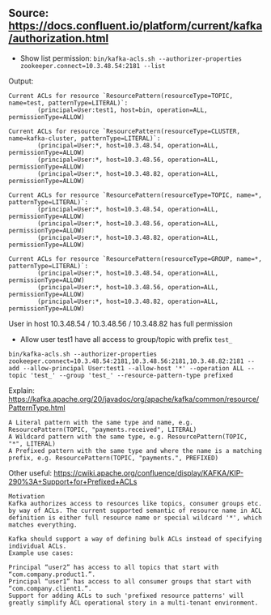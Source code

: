 ## Source: https://docs.confluent.io/platform/current/kafka/authorization.html

- Show list permission: `bin/kafka-acls.sh --authorizer-properties zookeeper.connect=10.3.48.54:2181 --list`

Output:
```
Current ACLs for resource `ResourcePattern(resourceType=TOPIC, name=test, patternType=LITERAL)`:
        (principal=User:test1, host=bin, operation=ALL, permissionType=ALLOW)

Current ACLs for resource `ResourcePattern(resourceType=CLUSTER, name=kafka-cluster, patternType=LITERAL)`:
        (principal=User:*, host=10.3.48.54, operation=ALL, permissionType=ALLOW)
        (principal=User:*, host=10.3.48.56, operation=ALL, permissionType=ALLOW)
        (principal=User:*, host=10.3.48.82, operation=ALL, permissionType=ALLOW)

Current ACLs for resource `ResourcePattern(resourceType=TOPIC, name=*, patternType=LITERAL)`:
        (principal=User:*, host=10.3.48.54, operation=ALL, permissionType=ALLOW)
        (principal=User:*, host=10.3.48.56, operation=ALL, permissionType=ALLOW)
        (principal=User:*, host=10.3.48.82, operation=ALL, permissionType=ALLOW)

Current ACLs for resource `ResourcePattern(resourceType=GROUP, name=*, patternType=LITERAL)`:
        (principal=User:*, host=10.3.48.54, operation=ALL, permissionType=ALLOW)
        (principal=User:*, host=10.3.48.56, operation=ALL, permissionType=ALLOW)
        (principal=User:*, host=10.3.48.82, operation=ALL, permissionType=ALLOW)
```

User in host 10.3.48.54 / 10.3.48.56 / 10.3.48.82 has full permission

- Allow user test1 have all access to group/topic with prefix `test_`
```
bin/kafka-acls.sh --authorizer-properties zookeeper.connect=10.3.48.54:2181,10.3.48.56:2181,10.3.48.82:2181 --add --allow-principal User:test1 --allow-host '*' --operation ALL --topic 'test_' --group 'test_' --resource-pattern-type prefixed
```

Explain: https://kafka.apache.org/20/javadoc/org/apache/kafka/common/resource/PatternType.html
```
A Literal pattern with the same type and name, e.g. ResourcePattern(TOPIC, "payments.received", LITERAL)
A Wildcard pattern with the same type, e.g. ResourcePattern(TOPIC, "*", LITERAL)
A Prefixed pattern with the same type and where the name is a matching prefix, e.g. ResourcePattern(TOPIC, "payments.", PREFIXED)
```

Other useful: https://cwiki.apache.org/confluence/display/KAFKA/KIP-290%3A+Support+for+Prefixed+ACLs
```
Motivation
Kafka authorizes access to resources like topics, consumer groups etc. by way of ACLs. The current supported semantic of resource name in ACL definition is either full resource name or special wildcard '*', which matches everything.

Kafka should support a way of defining bulk ACLs instead of specifying individual ACLs.
Example use cases:

Principal “user2” has access to all topics that start with “com.company.product1.”.
Principal “user1” has access to all consumer groups that start with “com.company.client1.”.
Support for adding ACLs to such 'prefixed resource patterns' will greatly simplify ACL operational story in a multi-tenant environment.

```

